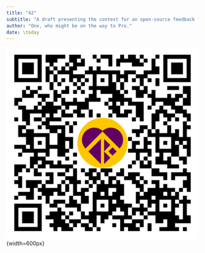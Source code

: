 ```yaml
---
title: "42"
subtitle: "A draft presenting the context for an open-source feedback framework designed to cultivate consensus that peace might be good."
author: "One, who might be on the way to Pro."
date: \today
---  
```

![](../resources/qr_code_latest_releases.png){width=600px}   
